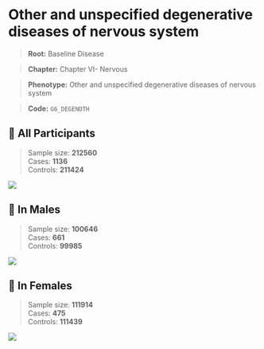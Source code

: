 # Other and unspecified degenerative diseases of nervous system

> **Root:** Baseline Disease  

> **Chapter:** Chapter VI- Nervous  

> **Phenotype:** Other and unspecified degenerative diseases of nervous system  

> **Code:** `G6_DEGENOTH`

## 🧪 All Participants  
> Sample size: **212560**  
> Cases: **1136**  
> Controls: **211424**
<img src="/Disease/Figures/ALL/Incidence/G6_DEGENOTH.png"/>
<CsvTable src="/Disease_Data/ALL/Incidence/COX_G6_DEGENOTH.csv" label="🔍 View full results" />

## 👨 In Males  
> Sample size: **100646**  
> Cases: **661**  
> Controls: **99985**
<img src="/Disease/Figures/Male/Incidence/G6_DEGENOTH.png"/>
<CsvTable src="/Disease_Data/Male/Incidence/COX_G6_DEGENOTH.csv" label="🔍 View full results" />

## 👩 In Females  
> Sample size: **111914**  
> Cases: **475**  
> Controls: **111439**
<img src="/Disease/Figures/Female/Incidence/G6_DEGENOTH.png"/>
<CsvTable src="/Disease_Data/Female/Incidence/COX_G6_DEGENOTH.csv" label="🔍 View full results" />
